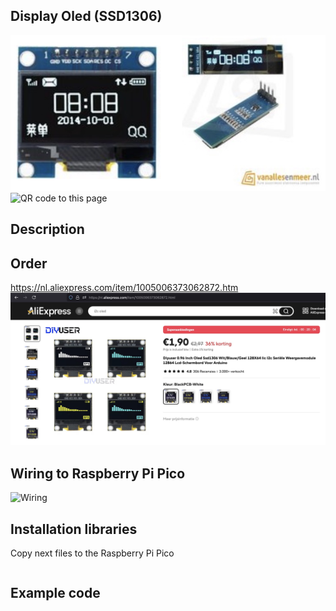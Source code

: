 ## Display Oled (SSD1306)

<img src="SSD1306_Photo.jpg" alt="Photo of the component">
<img src="SSD1306_QR_code.jpg" alt="QR code to this page" width="80" height="80">

## Description

## Order
<a href="https://nl.aliexpress.com/item/1005006373062872.html">https://nl.aliexpress.com/item/1005006373062872.htm</a>
<img src="SSD1306_Order.jpg" alt="Photo of the Order">


## Wiring to Raspberry Pi Pico
<img src="SSD1306_Wiring.jpg" alt="Wiring" >

## Installation libraries
Copy next files to the Raspberry Pi Pico

```bash

```

## Example code
```python



```



